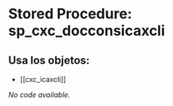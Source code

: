 # Stored Procedure: sp_cxc_docconsicaxcli

## Usa los objetos:
- [[cxc_icaxcli]]

*No code available.*

